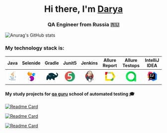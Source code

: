 <h1 align="center">Hi there, I'm <a href="(https://github.com/dkolesnikova)" target="_blank">Darya</a> 
<h3 align="center">QA Engineer from Russia 🇷🇺</h3>

<!--
**dkolesnikova/dkolesnikova** is a ✨ _special_ ✨ repository because its `README.md` (this file) appears on your GitHub profile.
-->
![Anurag's GitHub stats](https://github-readme-stats.vercel.app/api?username=dkolesnikova&show_icons=true&bg_color=00000000)


  ### My technology stack is:

| Java | Selenide | Gradle | Junit5 |  Jenkins | Allure Report | Allure Testops | IntelliJ IDEA |
|:------:|:----:|:------:|:------:|:-------------:|:---------:|:---------:|:--------:|
|![Java](icons/Java.png)| ![Selenide](icons/Selenide.png) | ![Gradle](icons/Gradle.png) | ![JUnit5](icons/JUnit5.png) |  ![Jenkins](icons/Jenkins.png) | ![Allure Report](icons/Allure_Report.png) | ![AllureTestOps](icons/AllureTestOps.png) | ![Intelij_IDEA](icons/Intelij_IDEA.png) |

#### My study projects for [qa guru](https://qa.guru/) school of automated testing :mortar_board:
  
[![Readme Card](https://github-readme-stats.vercel.app/api/pin/?username=dkolesnikova&repo=HeadHunter_diplom)](https://github.com/dkolesnikova/HeadHunter_diplom)

[![Readme Card](https://github.com/dkolesnikova/final_project_api/blob/cad429d2901b6e05949991ecaf43242422386600/README.md&theme=solarized-light)](https://github.com/dkolesnikova/final_project_api)

[![Readme Card](https://github-readme-stats.vercel.app/api/pin/?username=dkolesnikova&repo=final_project_mobile&theme=solarized-light)](https://github.com/dkolesnikova/final_project_mobile)

<!--
**dkolesnikova/dkolesnikova** is a ✨ _special_ ✨ repository because its `README.md` (this file) appears on your GitHub profile.
  
### You can find me on:

+  Telegram - https://t.me/dkolesni
+  Email - dkolesnikova1999@bk.ru

_Thank you for your attention_  



